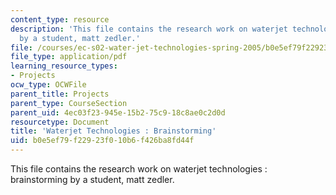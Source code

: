 ```yaml
---
content_type: resource
description: 'This file contains the research work on waterjet technologies : brainstorming
  by a student, matt zedler.'
file: /courses/ec-s02-water-jet-technologies-spring-2005/b0e5ef79f22923f010b6f426ba8fd44f_MITEC_S02S05_mattzedler.pdf
file_type: application/pdf
learning_resource_types:
- Projects
ocw_type: OCWFile
parent_title: Projects
parent_type: CourseSection
parent_uid: 4ec03f23-945e-15b2-75c9-18c8ae0c2d0d
resourcetype: Document
title: 'Waterjet Technologies : Brainstorming'
uid: b0e5ef79-f229-23f0-10b6-f426ba8fd44f
---
```

This file contains the research work on waterjet technologies : brainstorming by a student, matt zedler.

